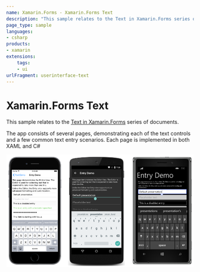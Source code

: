 ```yaml
---
name: Xamarin.Forms - Xamarin.Forms Text
description: "This sample relates to the Text in Xamarin.Forms series of documents. The app consists of several pages, demonstrating each of the text controls (UI)"
page_type: sample
languages:
- csharp
products:
- xamarin
extensions:
    tags:
    - ui
urlFragment: userinterface-text
---
```

# Xamarin.Forms Text

This sample relates to the [Text in Xamarin.Forms](https://docs.microsoft.com/xamarin/xamarin-forms/user-interface/text/) series of documents.

The app consists of several pages, demonstrating each of the text controls and a few common text entry scenarios. Each page is implemented in both XAML and C#

![Xamarin.Forms Text application screenshot](Screenshots/entry.png "Xamarin.Forms Text application screenshot")
